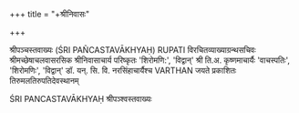 +++
title = "+श्रीनिवासः"

+++



श्रीपञ्चस्तवाख्यः 
(ŚRI PAÑCASTAVĀKHYAḤ) 
RUPATI 
विरचितव्याख्याग्रन्थसचिवः 
श्रीमच्छेषाचलवासरसिक श्रीनिवासाचार्य 
परिष्कृतः 
'शिरोमणि:', 'विद्वान्' श्री ति.अ. कृष्णमाचार्यैः 
'वाचस्पतिः', 'शिरोमणिः', 'विद्वान्' डॉ. यन्. सि. वि. नरसिंहाचार्यैश्च 
VARTHAN 
जयते 
प्रकाशितः 
तिरुमलतिरुपतिदेवस्थानम् 

ŚRI PANCASTAVĀKHYAḤ 
श्रीपञ्श्वस्तवाख्यः 
